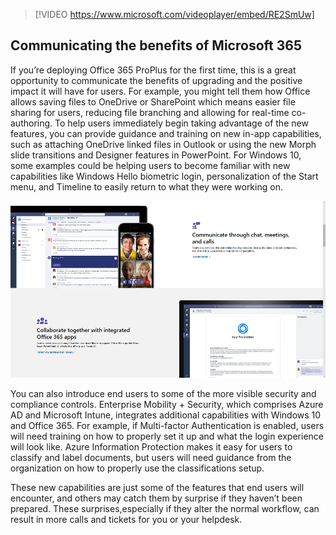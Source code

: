 > [!VIDEO https://www.microsoft.com/videoplayer/embed/RE2SmUw]
 
## Communicating the benefits of Microsoft 365

If you’re deploying Office 365 ProPlus for the first time, this is a great opportunity to communicate the benefits of upgrading and the positive impact it will have for users. For example, you might tell them how Office allows saving files to OneDrive or SharePoint which means easier file sharing for users, reducing file branching and allowing for real-time co-authoring. To help users immediately begin taking advantage of the new features, you can provide guidance and training on new in-app capabilities, such as attaching OneDrive linked files in Outlook or using the new Morph slide transitions and Designer features in PowerPoint. For Windows 10, some examples could be helping users to become familiar with new capabilities like Windows Hello biometric login, personalization of the Start menu, and Timeline to easily return to what they were working on.
 
![step-8-1-icon](../media/step-8-1-50.png)

You can also introduce end users to some of the more visible security and compliance controls. Enterprise Mobility + Security, which comprises Azure AD and Microsoft Intune, integrates additional capabilities with Windows 10 and Office 365. For example, if Multi-factor Authentication is enabled, users will need training on how to properly set it up and what the login experience will look like. Azure Information Protection makes it easy for users to classify and label documents, but users will need guidance from the organization on how to properly use the classifications setup.

These new capabilities are just some of the features that end users will encounter, and others may catch them by surprise if they haven’t been prepared. These surprises,especially if they alter the normal workflow, can result in more calls and tickets for you or your helpdesk. 
